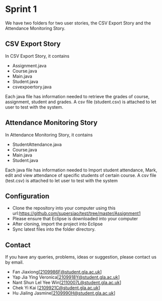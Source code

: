 **Sprint 1**
=============

We have two folders for two user stories, the CSV Export Story and the Attendance Monitoring Story.

CSV Export Story
----------------
In CSV Export Story, it contains
- Assignment.java
- Course.java
- Main.java
- Student.java
- csvexpoertory.java

Each java file has information needed to retrieve the grades of course, assignment, student and grades. A csv file (student.csv) is attached to let user to test with the system.

Attendance Monitoring Story
----------------------------
In Attendance Monitoring Story, it contains
- StudentAttendance.java
- Course.java
- Main.java
- Student.java

Each java file has information needed to Import student attendance, Mark, edit and view attendance of specific students of certain course. A csv file (test.csv) is attached to let user to test with the system


Configuration
--------------
- Clone the repository into your computer using this url:https://github.com/supersiao/test/tree/master/Assignment1
- Please ensure that Eclipse is downloaded into your computer
- After cloning, import the project into Eclipse
- Sync latest files into the folder directory. 

Contact
--------
If you have any queries, problems, ideas or suggestion, please contact us by email.
- Fan Jiaxiong[2109986F@student.gla.ac.uk]
- Yap Jia Ying Veronica[2109918Y@student.gla.ac.uk]
- Nant Shun LeI Yee Win[2110007L@student.gla.ac.uk]
- Chek Yi Kai [2109921C@student.gla.ac.uk]
- Hu Jialing Jasmine[2109990H@student.gla.ac.uk]
